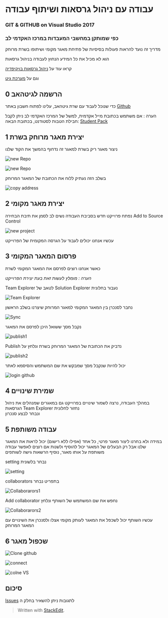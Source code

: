﻿# עבודה עם ניהול גרסאות ושיתוף עבודה
### GIT & GITHUB on Visual Studio 2017
### כפי שמותקן במחשבי המעבדות במרכז האקדמי לב
 
 מדריך זה נועד להראות פעולות בסיסיות של פתיחת מאגר מקומי ושיתופו בשרת מרוחק
 
 
 הוא לא מכיל את כל המידע הנחוץ לעבודה בניהול גרסאות
 
 
 קראו עוד על 
 [ניהול גרסאות בויקיפדיה](https://he.wikipedia.org/wiki/%D7%A0%D7%99%D7%94%D7%95%D7%9C_%D7%92%D7%A8%D7%A1%D7%90%D7%95%D7%AA#%D7%90%D7%95%D7%A6%D7%A8_%D7%9E%D7%99%D7%9C%D7%99%D7%9D_%D7%A9%D7%9B%D7%99%D7%97)
 
 
וגם על [מערכת גיט](https://he.wikipedia.org/wiki/%D7%92%D7%99%D7%98) 
 
 
 
## 0 הרשמה לגיטהאב
   
   כדי שנוכל לעבוד עם שרת גיטהאב, עלינו לפתוח חשבון באתר
  [Github](https://www.github.com)

הערה : אם משתמש בכתובת מייל אקדמית, למשל של המרכז האקדמי לב
ניתן לקבל חבילת הטבות לסטודנט, בכתובת הבאה:
[Student Pack](https://education.github.com/pack)
 
## 1 יצירת מאגר מרוחק בשרת

ניצור מאגר ריק בשרת
למאגר זה נדחוף בהמשך את הקוד שלנו

![new Repo](https://github.com/yair-go/gitExampleVS/blob/master/pic/1%20%20Create%20Remote%20Repo/new%20Repo.png)

![new Repo](https://github.com/yair-go/gitExampleVS/blob/master/pic/1%20%20Create%20Remote%20Repo/create%20repo.PNG)


בשלב הזה נעתיק ללוח את הכתובת של המאגר המרוחק

![copy address](https://github.com/yair-go/gitExampleVS/blob/master/pic/1%20%20Create%20Remote%20Repo/copy%20adress.png)

## 2 יצירת מאגר מקומי

נפתח פרוייקט חדש בסביבת העבודה
נשים לב לסמן את תיבת הבחירה 
Add to Source Control

![new project](https://github.com/yair-go/gitExampleVS/blob/master/pic/2%20Create%20Local%20Repo/1.png)

עכשיו אנחנו יכולים לעבוד על הגרסה המקומית של הפרוייקט 

## 3 פרסום המאגר המקומי

כאשר אנחנו רוצים לפרסם את המאגר המקומי לשרת

*הערה : מומלץ לעשות זאת בעת יצירת הפרוייקט*

Team Explorer לטאב של  Solution  Explorer נעבור בחלונית 

![Team Explorer](https://github.com/yair-go/gitExampleVS/blob/master/pic/3%20Sync%20and%20Publish/2.png)

נחבר לסנכרן בין המאגר המקומי למאגר המרוחק שיצרנו בשלב הראשון

![Sync](https://github.com/yair-go/gitExampleVS/blob/master/pic/3%20Sync%20and%20Publish/3.png)

נקבל מסך ששואל היכן לפרסם את המאגר

![publish1](https://github.com/yair-go/gitExampleVS/blob/master/pic/3%20Sync%20and%20Publish/publish1.PNG)

Publish נדביק את הכתובת של המאגר המרוחק בשרת ונלחץ על 

![publish2](https://github.com/yair-go/gitExampleVS/blob/master/pic/3%20Sync%20and%20Publish/publish2.PNG)


יכול להיות שנקבל מסך שמבקש את שם המשתמש והסיסמא לאתר

![login github](https://github.com/yair-go/gitExampleVS/blob/master/pic/3%20Sync%20and%20Publish/login%20github.PNG)


## 4 שמירת שינויים

במהלך העבודה, נרצה לשמור שינויים בפרוייקט גם במאגרים שמנהלים את ניהול הגרסאות
Team Explorer נחזור לחלונית  
ונבחר לבצע סנכרון

## 5 עבודה משותפת

במידה ולא בחרנו ליצור מאגר פרטי, כל אחד (אפילו ללא רישום) יכול לראות את המאגר שלנו
אבל רק הבעלים של המאגר יכול להוסיף ולשנות
אם רוצים לאפשר עבודה משותפת על אותו מאגר, נוסיף הרשאות גישה לשותפים

setting נבחר בלשונית 

![setting](https://github.com/yair-go/gitExampleVS/blob/master/pic/5%20Collaboration/setting.PNG)

collaborators בתפריט נבחר


![Collaborarors1](https://github.com/yair-go/gitExampleVS/blob/master/pic/5%20Collaboration/Collaborarors1.PNG)


Add collaborator נחפש את שם המשתמש של השותף ונלחץ


![Collaborarors2](https://github.com/yair-go/gitExampleVS/blob/master/pic/5%20Collaboration/Collaborarors2.PNG)


עכשיו השותף יכול לשכפל את המאגר לעותק מקומי אצלו ולסנכרן את השינויים עם המאגר המרוחק


## 6 שכפול מאגר


![Clone github](https://github.com/yair-go/gitExampleVS/blob/master/pic/6%20Clone/clone%20on%20github.png)


![connect](https://github.com/yair-go/gitExampleVS/blob/master/pic/6%20Clone/connection.png)


![colne VS](https://github.com/yair-go/gitExampleVS/blob/master/pic/6%20Clone/clone%20on%20VS.png)

## סיכום


[Issues](https://github.com/yair-go/gitExampleVS/issues) לתגובות ניתן להשאיר בחלק  ה


> Written with [StackEdit](https://stackedit.io/).
